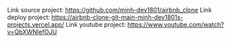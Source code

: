 Link source project: https://github.com/minh-dev1801/airbnb_clone
Link deploy project: https://airbnb-clone-git-main-minh-dev1801s-projects.vercel.app/
Link youtube project: https://www.youtube.com/watch?v=QbXWNlefOJU
